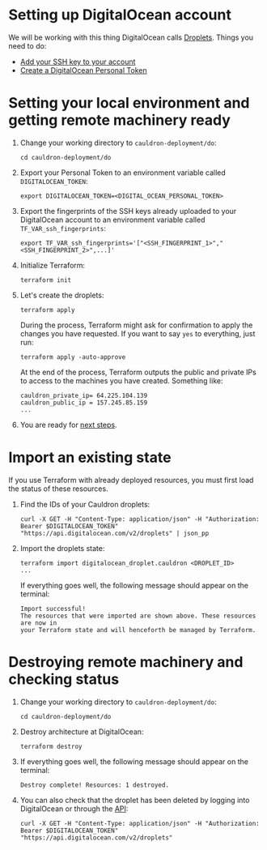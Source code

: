 # Setting up DigitalOcean account

We will be working with this thing DigitalOcean calls [Droplets](https://www.digitalocean.com/products/droplets/).
Things you need to do:
* [Add your SSH key to your account](https://www.digitalocean.com/docs/droplets/how-to/add-ssh-keys/)
* [Create a DigitalOcean Personal Token](https://www.digitalocean.com/docs/api/create-personal-access-token/)

# Setting your local environment and getting remote machinery ready

1. Change your working directory to `cauldron-deployment/do`:
    ```
    cd cauldron-deployment/do
    ```

2. Export your Personal Token to an environment variable called `DIGITALOCEAN_TOKEN`:
    ```
    export DIGITALOCEAN_TOKEN=<DIGITAL_OCEAN_PERSONAL_TOKEN>
    ```

3. Export the fingerprints of the SSH keys already uploaded to your DigitalOcean account to an environment variable called `TF_VAR_ssh_fingerprints`:
    ```
    export TF_VAR_ssh_fingerprints='["<SSH_FINGERPRINT_1>","<SSH_FINGERPRINT_2>",...]'
    ```

4. Initialize Terraform:
    ```
    terraform init
    ```

5. Let's create the droplets:
    ```
    terraform apply
    ```
    During the process, Terraform might ask for confirmation to apply the changes you
    have requested. If you want to say `yes` to everything, just run:
    ```
    terraform apply -auto-approve
    ```
    At the end of the process, Terraform outputs the public and private IPs to access to the machines you have created. Something like:
    ```
    cauldron_private_ip= 64.225.104.139
    cauldron_public_ip = 157.245.85.159
    ...
    ```

6. You are ready for [next steps](../README.md#requirements).

# Import an existing state

If you use Terraform with already deployed resources, you must first load the status of these resources.

1. Find the IDs of your Cauldron droplets:
    ```
    curl -X GET -H "Content-Type: application/json" -H "Authorization: Bearer $DIGITALOCEAN_TOKEN" "https://api.digitalocean.com/v2/droplets" | json_pp
    ```

2. Import the droplets state:
    ```
    terraform import digitalocean_droplet.cauldron <DROPLET_ID>
    ...
    ```
    If everything goes well, the following message should appear on the terminal:
    ```
    Import successful!
    The resources that were imported are shown above. These resources are now in
    your Terraform state and will henceforth be managed by Terraform.
    ```

# Destroying remote machinery and checking status

1. Change your working directory to `cauldron-deployment/do`:
    ```
    cd cauldron-deployment/do
    ```

2. Destroy architecture at DigitalOcean:
    ```
    terraform destroy
    ```

3. If everything goes well, the following message should appear on the terminal:
    ```
    Destroy complete! Resources: 1 destroyed.
    ```

4. You can also check that the droplet has been deleted by logging into DigitalOcean or through the [API](https://developers.digitalocean.com/documentation/v2/#list-all-droplets):
    ```
    curl -X GET -H "Content-Type: application/json" -H "Authorization: Bearer $DIGITALOCEAN_TOKEN" "https://api.digitalocean.com/v2/droplets"
    ```
